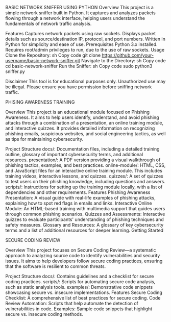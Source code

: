 BASIC NETWORK SNIFFER USING PYTHON
Overview
This project is a simple network sniffer built in Python. It captures and analyzes packets flowing through a network interface, helping users understand the fundamentals of network traffic analysis.

Features
Captures network packets using raw sockets.
Displays packet details such as source/destination IP, protocol, and port numbers.
Written in Python for simplicity and ease of use.
Prerequisites
Python 3.x installed.
Requires root/admin privileges to run, due to the use of raw sockets.
Usage
Clone the Repository:
sh
Copy code
git clone https://github.com/your-username/basic-network-sniffer.git
Navigate to the Directory:
sh
Copy code
cd basic-network-sniffer
Run the Sniffer:
sh
Copy code
sudo python3 sniffer.py

Disclaimer
This tool is for educational purposes only. Unauthorized use may be illegal. Please ensure you have permission before sniffing network traffic.


PHISING AWARENESS TRAINING

Overview
This project is an educational module focused on Phishing Awareness. It aims to help users identify, understand, and avoid phishing attacks through a combination of a presentation, an online training module, and interactive quizzes. It provides detailed information on recognizing phishing emails, suspicious websites, and social engineering tactics, as well as tips for maintaining cybersecurity.

Project Structure
docs/: Documentation files, including a detailed training outline, glossary of important cybersecurity terms, and additional resources.
presentation/: A PDF version providing a visual walkthrough of phishing tactics, examples, and best practices.
online-module/: HTML, CSS, and JavaScript files for an interactive online training module. This includes training videos, interactive lessons, and quizzes.
quizzes/: A set of quizzes to test users on their phishing knowledge, including questions and answers.
scripts/: Instructions for setting up the training module locally, with a list of dependencies and other requirements.
Features
Phishing Awareness Presentation: A visual guide with real-life examples of phishing attacks, explaining how to spot red flags in emails and links.
Interactive Online Module: An HTML-based training with multimedia support that guides users through common phishing scenarios.
Quizzes and Assessments: Interactive quizzes to evaluate participants' understanding of phishing techniques and safety measures.
Glossary and Resources: A glossary of key cybersecurity terms and a list of additional resources for deeper learning.
Getting Started

SECURE CODING REVIEW

Overview
This project focuses on Secure Coding Review—a systematic approach to analyzing source code to identify vulnerabilities and security issues. It aims to help developers follow secure coding practices, ensuring that the software is resilient to common threats.

Project Structure
docs/: Contains guidelines and a checklist for secure coding practices.
scripts/: Scripts for automating secure code analysis, such as static analysis tools.
examples/: Demonstrative code snippets showcasing secure vs. insecure implementations.
Features
Secure Coding Checklist: A comprehensive list of best practices for secure coding.
Code Review Automation: Scripts that help automate the detection of vulnerabilities in code.
Examples: Sample code snippets that highlight secure vs. insecure coding methods.
